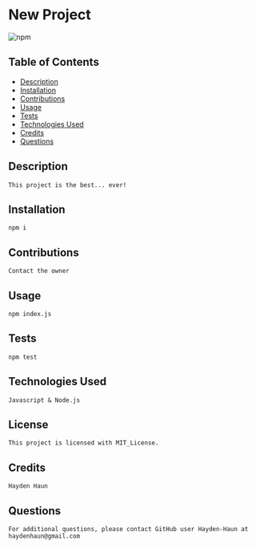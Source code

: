 # New Project

![npm](https://img.shields.io/static/v1?label=npm&message=MIT_License&color=orange)

## Table of Contents

- [Description](#description)
- [Installation](#installation)
- [Contributions](#contributions)
- [Usage](#usage)
- [Tests](#tests)
- [Technologies Used](#technologies)
- [Credits](#credits)
- [Questions](#questions)

## Description

    This project is the best... ever!

## Installation

    npm i

## Contributions

    Contact the owner

## Usage

    npm index.js

## Tests

    npm test

## Technologies Used

    Javascript & Node.js

## License

    This project is licensed with MIT_License.

## Credits

    Hayden Haun

## Questions

    For additional questions, please contact GitHub user Hayden-Haun at haydenhaun@gmail.com
